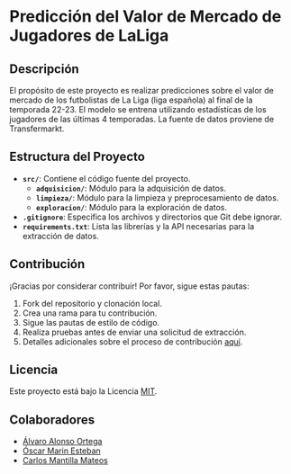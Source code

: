 # Predicción del Valor de Mercado de Jugadores de LaLiga

## Descripción

El propósito de este proyecto es realizar predicciones sobre el valor de mercado de los futbolistas de La Liga (liga española) al final de la temporada 22-23. El modelo se entrena utilizando estadísticas de los jugadores de las últimas 4 temporadas. La fuente de datos proviene de Transfermarkt.

## Estructura del Proyecto

- **`src/`**: Contiene el código fuente del proyecto.
  - **`adquisicion/`**: Módulo para la adquisición de datos.
  - **`limpieza/`**: Módulo para la limpieza y preprocesamiento de datos.
  - **`exploracion/`**: Módulo para la exploración de datos.
- **`.gitignore`**: Especifica los archivos y directorios que Git debe ignorar.
- **`requirements.txt`**: Lista las librerías y la API necesarias para la extracción de datos.

## Contribución

¡Gracias por considerar contribuir! Por favor, sigue estas pautas:

1. Fork del repositorio y clonación local.
2. Crea una rama para tu contribución.
3. Sigue las pautas de estilo de código.
4. Realiza pruebas antes de enviar una solicitud de extracción.
5. Detalles adicionales sobre el proceso de contribución [aquí](./CONTRIBUTING.md).

## Licencia

Este proyecto está bajo la Licencia [MIT](./LICENSE).

## Colaboradores

- [Álvaro Alonso Ortega](https://github.com/colaborador1)
- [Óscar Marin Esteban](https://github.com/colaborador2)
- [Carlos Mantilla Mateos](https://github.com/colaborador2)
